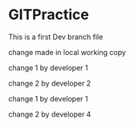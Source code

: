 # GITPractice

This is a first Dev branch file

change made in local working copy

change 1 by developer 1

change 2 by developer 2

change 1 by developer 1

change 2 by developer 4




